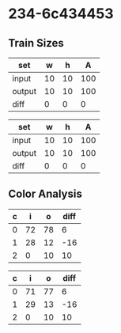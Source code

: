 # 234-6c434453
## Train Sizes

|set|w|h|A|
|---|---|---|---|
|input|10|10|100|
|output|10|10|100|
|diff|0|0|0|


|set|w|h|A|
|---|---|---|---|
|input|10|10|100|
|output|10|10|100|
|diff|0|0|0|


## Color Analysis

|c|i|o|diff|
|---|---|---|---|
|0|72|78|6|
|1|28|12|-16|
|2|0|10|10|


|c|i|o|diff|
|---|---|---|---|
|0|71|77|6|
|1|29|13|-16|
|2|0|10|10|

